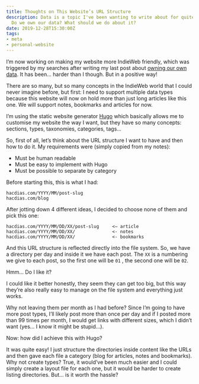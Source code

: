 ```yaml
---
title: Thoughts on This Website’s URL Structure
description: Data is a topic I've been wanting to write about for quite some time.
  Do we own our data? What should we do about it?
date: 2019-12-28T15:30:00Z
tags:
- meta
- personal-website
---
```


I’m now working on making my website more IndieWeb friendly, which was triggered by my searches after writing my last post about [owning our own data](/2019/12/24/own-your-data). It has been… harder than I though. But in a positive way!

<!--more-->

There are so many, but so many concepts in the IndieWeb world that I could never imagine before, but first: I need to support multiple data types because this website will now on hold more than just long articles like this one. We will support notes, bookmarks and articles for now.

I’m using the static website generator [Hugo](https://gohugo.io) which basically allows me to customise my website the way I want, but they have so many concepts: sections, types, taxonomies, categories, tags…

So, first of all, let’s think about the URL structure I want to have and then how to do it. My requirements were (simply copied from my notes):

* Must be human readable
* Must be easy to implement with Hugo
* Must be possible to separate by category

Before starting this, this is what I had:

```plaintext
hacdias.com/YYYY/MM/post-slug
hacdias.com/blog
```

After jotting down 4 different ideas, I decided to choose none of them and pick this one:

```plaintext
hacdias.com/YYYY/MM/DD/XX/post-slug     <— article
hacdias.com/YYYY/MM/DD/XX/              <- notes
hacdias.com/YYYY/MM/DD/XX/              <- bookmarks
```

And this URL structure is reflected directly into the file system. So, we have a directory per day and inside it we have each post. The `XX` is a numbering we give to each post, so the first one will be `01` , the second one will be `02`.

Hmm… Do I like it?

I could like it better honestly, they seem they can get too big, but this way they’re also really easy to manage on the file system and everything just works.

Why not leaving them per month as I had before? Since I’m going to have more post types, I’ll likely post more than once per day and if I posted more than 99 times per month, I would get links with different sizes, which I didn’t want (yes… I know it might be stupid…).

Now: how did I achieve this with Hugo?

It was quite easy! I just structure the directories inside content like the URLs and then gave each file a category (blog for articles, notes and bookmarks). Why not create types? True, it would’ve been much easier and I could simply create a layout file for each one, but it would be harder to create listing directories. But… is it worth the hassle?
